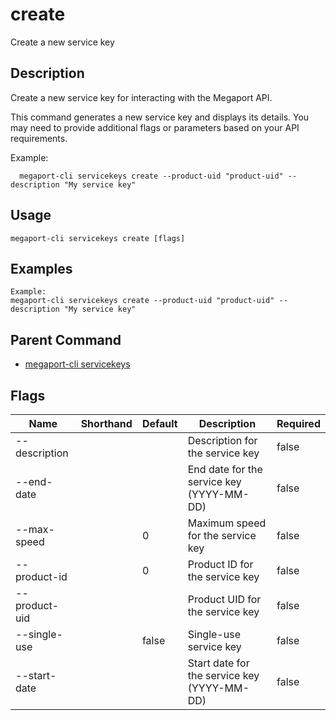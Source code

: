 # create

Create a new service key

## Description

Create a new service key for interacting with the Megaport API.

This command generates a new service key and displays its details.
You may need to provide additional flags or parameters based on your API requirements.

Example:
```
  megaport-cli servicekeys create --product-uid "product-uid" --description "My service key"

```



## Usage

```
megaport-cli servicekeys create [flags]
```

## Examples

```
Example:
megaport-cli servicekeys create --product-uid "product-uid" --description "My service key"
```

## Parent Command

* [megaport-cli servicekeys](megaport-cli_servicekeys.md)




## Flags

| Name | Shorthand | Default | Description | Required |
|------|-----------|---------|-------------|----------|
| --description |  |  | Description for the service key | false |
| --end-date |  |  | End date for the service key (YYYY-MM-DD) | false |
| --max-speed |  | 0 | Maximum speed for the service key | false |
| --product-id |  | 0 | Product ID for the service key | false |
| --product-uid |  |  | Product UID for the service key | false |
| --single-use |  | false | Single-use service key | false |
| --start-date |  |  | Start date for the service key (YYYY-MM-DD) | false |



